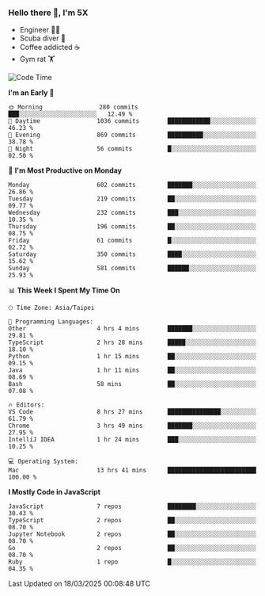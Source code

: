 ### Hello there 👋, I'm 5X

* Engineer 👨‍💻
* Scuba diver 🤿
* Coffee addicted ☕️
* Gym rat 🏋️

<!--START_SECTION:waka-->
![Code Time](http://img.shields.io/badge/Code%20Time-1%2C505%20hrs%2025%20mins-blue)

**I'm an Early 🐤** 

```text
🌞 Morning                280 commits         ███░░░░░░░░░░░░░░░░░░░░░░   12.49 % 
🌆 Daytime                1036 commits        ████████████░░░░░░░░░░░░░   46.23 % 
🌃 Evening                869 commits         ██████████░░░░░░░░░░░░░░░   38.78 % 
🌙 Night                  56 commits          █░░░░░░░░░░░░░░░░░░░░░░░░   02.50 % 
```
📅 **I'm Most Productive on Monday** 

```text
Monday                   602 commits         ███████░░░░░░░░░░░░░░░░░░   26.86 % 
Tuesday                  219 commits         ██░░░░░░░░░░░░░░░░░░░░░░░   09.77 % 
Wednesday                232 commits         ███░░░░░░░░░░░░░░░░░░░░░░   10.35 % 
Thursday                 196 commits         ██░░░░░░░░░░░░░░░░░░░░░░░   08.75 % 
Friday                   61 commits          █░░░░░░░░░░░░░░░░░░░░░░░░   02.72 % 
Saturday                 350 commits         ████░░░░░░░░░░░░░░░░░░░░░   15.62 % 
Sunday                   581 commits         ██████░░░░░░░░░░░░░░░░░░░   25.93 % 
```


📊 **This Week I Spent My Time On** 

```text
🕑︎ Time Zone: Asia/Taipei

💬 Programming Languages: 
Other                    4 hrs 4 mins        ███████░░░░░░░░░░░░░░░░░░   29.81 % 
TypeScript               2 hrs 28 mins       █████░░░░░░░░░░░░░░░░░░░░   18.10 % 
Python                   1 hr 15 mins        ██░░░░░░░░░░░░░░░░░░░░░░░   09.15 % 
Java                     1 hr 11 mins        ██░░░░░░░░░░░░░░░░░░░░░░░   08.69 % 
Bash                     58 mins             ██░░░░░░░░░░░░░░░░░░░░░░░   07.08 % 

🔥 Editors: 
VS Code                  8 hrs 27 mins       ███████████████░░░░░░░░░░   61.79 % 
Chrome                   3 hrs 49 mins       ███████░░░░░░░░░░░░░░░░░░   27.95 % 
IntelliJ IDEA            1 hr 24 mins        ███░░░░░░░░░░░░░░░░░░░░░░   10.25 % 

💻 Operating System: 
Mac                      13 hrs 41 mins      █████████████████████████   100.00 % 
```

**I Mostly Code in JavaScript** 

```text
JavaScript               7 repos             ████████░░░░░░░░░░░░░░░░░   30.43 % 
TypeScript               2 repos             ██░░░░░░░░░░░░░░░░░░░░░░░   08.70 % 
Jupyter Notebook         2 repos             ██░░░░░░░░░░░░░░░░░░░░░░░   08.70 % 
Go                       2 repos             ██░░░░░░░░░░░░░░░░░░░░░░░   08.70 % 
Ruby                     1 repo              █░░░░░░░░░░░░░░░░░░░░░░░░   04.35 % 
```




 Last Updated on 18/03/2025 00:08:48 UTC
<!--END_SECTION:waka-->
